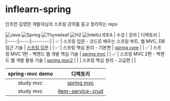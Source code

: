 # inflearn-spring
인프런 김영한 개발자님의 스프링 강의를 듣고 정리하는 repo

![Java](https://img.shields.io/badge/java-%23ED8B00.svg?style=for-the-badge&logo=java&logoColor=white)
![Spring](https://img.shields.io/badge/spring-%236DB33F.svg?style=for-the-badge&logo=spring&logoColor=white)
![Thymeleaf](https://img.shields.io/badge/Thymeleaf-%23005C0F.svg?style=for-the-badge&logo=Thymeleaf&logoColor=white)
![H2](https://img.shields.io/badge/H2-%230A0FF9.svg?style=for-the-badge&logo=H2&logoColor=white)
![IntelliJ IDEA](https://img.shields.io/badge/IntelliJIDEA-9000D3.svg?style=for-the-badge&logo=intellij-idea&logoColor=white)
| 수강 | 강의 | 디렉토리 |
|:----:|:----:|:--------:|
| ✅ | 스프링 입문 - 코드로 배우는 스프링 부트, 웹 MVC, DB 접근 기술 | [스프링 입문](https://github.com/subinmun1997/inflearn-spring) |
| ✅ | 스프링 핵심 원리 - 기본편 | [spring core](https://github.com/subinmun1997/inflearn-spring-core) |
| ✅ | 스프링 MVC 1편 - 백엔드 웹 개발 핵심 기술 | [spring mvc](https://github.com/subinmun1997/inflearn-spring-mvc) |
| ✅ | 스프링 MVC 2편 - 백엔드 웹 개발 활용 기술 | [spring mvc2](https://github.com/subinmun1997/inflearn-spring-mvc2) |
|  | 스프링 핵심 원리 - 고급편 |  |


| spring-mvc demo | 디렉토리 |
|:---------------:|:--------:|
| study mvc | [spring mvc](https://github.com/subinmun1997/springmvc-demo) |
| study mvc | [item-service-crud](https://github.com/subinmun1997/springmvc-basic-crud) |

